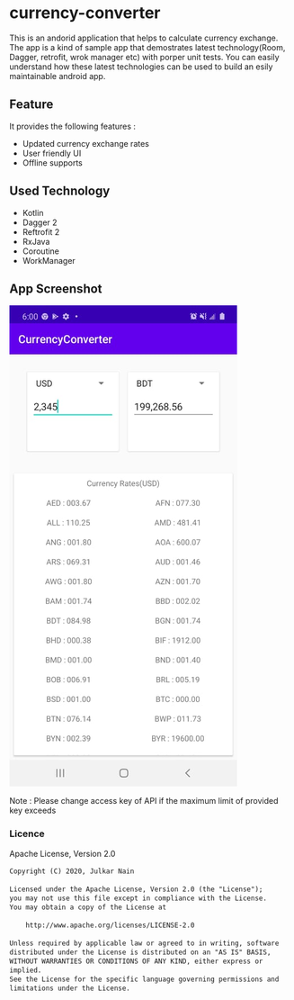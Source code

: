 currency-converter
=================================
This is an andorid application that helps to calculate currency exchange. The app is a kind of sample app that demostrates latest technology(Room, Dagger, retrofit, wrok manager etc) with porper unit tests. You can easily understand how these latest technologies can be used to build an esily maintainable android app.
## Feature
It provides the following features :

- Updated currency exchange rates
- User friendly UI
- Offline supports 

## Used Technology
- Kotlin
- Dagger 2
- Reftrofit 2
- RxJava
- Coroutine
- WorkManager

## App Screenshot

![alt text](https://github.com/julkar-nain/currency-converter/blob/master/currency-converter.jpg?raw=true)


Note : Please change access key of API if the maximum limit of provided key exceeds


### Licence         
Apache License, Version 2.0

    Copyright (C) 2020, Julkar Nain

    Licensed under the Apache License, Version 2.0 (the "License");
    you may not use this file except in compliance with the License.
    You may obtain a copy of the License at
   
        http://www.apache.org/licenses/LICENSE-2.0
     
    Unless required by applicable law or agreed to in writing, software
    distributed under the License is distributed on an "AS IS" BASIS,
    WITHOUT WARRANTIES OR CONDITIONS OF ANY KIND, either express or implied.
    See the License for the specific language governing permissions and
    limitations under the License.
        
